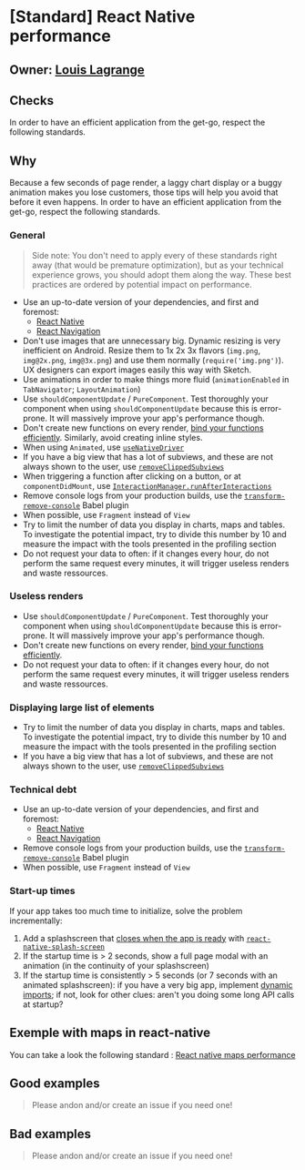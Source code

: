 # [Standard] React Native performance

## Owner: [Louis Lagrange](https://github.com/Minishlink)

## Checks

In order to have an efficient application from the get-go, respect the following standards.

## Why

Because a few seconds of page render, a laggy chart display or a buggy animation makes you lose customers, those tips will help you avoid that before it even happens.
In order to have an efficient application from the get-go, respect the following standards.

### General

> Side note: You don't need to apply every of these standards right away (that would be premature optimization), but as your technical experience grows, you should adopt them along the way. These best practices are ordered by potential impact on performance.

- Use an up-to-date version of your dependencies, and first and foremost:
  - [React Native](https://github.com/facebook/react-native/releases)
  - [React Navigation](https://github.com/react-navigation/react-navigation/releases)
- Don't use images that are unnecessary big. Dynamic resizing is very inefficient on Android. Resize them to 1x 2x 3x flavors (`img.png`, `img@2x.png`, `img@3x.png`) and use them normally (`require('img.png')`). UX designers can export images easily this way with Sketch.
- Use animations in order to make things more fluid (`animationEnabled` in `TabNavigator`; `LayoutAnimation`)
- Use `shouldComponentUpdate` / `PureComponent`. Test thoroughly your component when using `shouldComponentUpdate` because this is error-prone. It will massively improve your app's performance though.
- Don't create new functions on every render, [bind your functions efficiently](https://github.com/bamlab/dev-standards/blob/master/react-native/react/binding-functions-in-react-component.s.md). Similarly, avoid creating inline styles.
- When using `Animated`, use [`useNativeDriver`](https://facebook.github.io/react-native/docs/animations.html#using-the-native-driver)
- If you have a big view that has a lot of subviews, and these are not always shown to the user, use [`removeClippedSubviews`](https://facebook.github.io/react-native/docs/view.html#removeclippedsubviews)
- When triggering a function after clicking on a button, or at `componentDidMount`, use [`InteractionManager.runAfterInteractions`](https://facebook.github.io/react-native/docs/interactionmanager.html)
- Remove console logs from your production builds, use the [`transform-remove-console`](https://facebook.github.io/react-native/docs/performance.html#using-consolelog-statements) Babel plugin
- When possible, use `Fragment` instead of `View`
- Try to limit the number of data you display in charts, maps and tables. To investigate the potential impact, try to divide this number by 10 and measure the impact with the tools presented in the profiling section
- Do not request your data to often: if it changes every hour, do not perform the same request every minutes, it will trigger useless renders and waste ressources.

### Useless renders

- Use `shouldComponentUpdate` / `PureComponent`. Test thoroughly your component when using `shouldComponentUpdate` because this is error-prone. It will massively improve your app's performance though.
- Don't create new functions on every render, [bind your functions efficiently](https://github.com/bamlab/dev-standards/blob/master/react-native/react/binding-functions-in-react-component.s.md).
- Do not request your data to often: if it changes every hour, do not perform the same request every minutes, it will trigger useless renders and waste ressources.

### Displaying large list of elements

- Try to limit the number of data you display in charts, maps and tables. To investigate the potential impact, try to divide this number by 10 and measure the impact with the tools presented in the profiling section
- If you have a big view that has a lot of subviews, and these are not always shown to the user, use [`removeClippedSubviews`](https://facebook.github.io/react-native/docs/view.html#removeclippedsubviews)

### Technical debt

- Use an up-to-date version of your dependencies, and first and foremost:
  - [React Native](https://github.com/facebook/react-native/releases)
  - [React Navigation](https://github.com/react-navigation/react-navigation/releases)
- Remove console logs from your production builds, use the [`transform-remove-console`](https://facebook.github.io/react-native/docs/performance.html#using-consolelog-statements) Babel plugin
- When possible, use `Fragment` instead of `View`

### Start-up times

If your app takes too much time to initialize, solve the problem incrementally:

1.  Add a splashscreen that [closes when the app is ready](https://github.com/Minishlink/DailyScrum/commit/811cfd57304dbb6f08386bce7b1d9d0b7c7388ae) with [`react-native-splash-screen`](https://github.com/crazycodeboy/react-native-splash-screen)
2.  If the startup time is > 2 seconds, show a full page modal with an animation (in the continuity of your splashscreen)
3.  If the startup time is consistently > 5 seconds (or 7 seconds with an animated splashscreen): if you have a very big app, implement [dynamic imports](https://facebook.github.io/react-native/docs/performance.html#unbundling-inline-requires); if not, look for other clues: aren't you doing some long API calls at startup?

## Exemple with maps in react-native

You can take a look the following standard : [React native maps performance](https://github.com/bamlab/dev-standards/blob/master/performance/front/react-native-maps-performance.s.md)

## Good examples

> Please andon and/or create an issue if you need one!

## Bad examples

> Please andon and/or create an issue if you need one!

